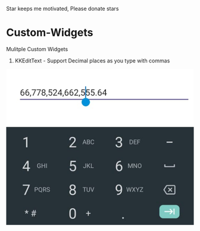 Star keeps me motivated, Please donate stars

# Custom-Widgets

Mulitple Custom Widgets

1. KKEditText - Support Decimal places as you type with commas

![KKEditText](https://github.com/kksingla/Custom-Widgets/blob/master/images/KkEditText.png)
